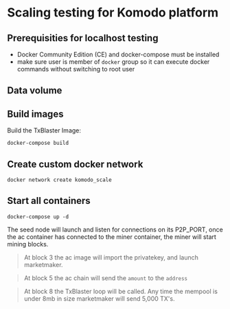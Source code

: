 # Scaling testing for Komodo platform

## Prerequisities for localhost testing
- Docker Community Edition (CE) and docker-compose must be installed
- make sure user is member of `docker` group so it can execute docker commands without switching to root user

## Data volume


## Build images
Build the TxBlaster Image:
```
docker-compose build
```

## Create custom docker network
```
docker network create komodo_scale
```

## Start all containers
```
docker-compose up -d
```

The seed node will launch and listen for connections on its P2P_PORT, once the ac container has connected to the miner container, the miner will start mining blocks.
> At block 3 the ac image will import the privatekey, and launch marketmaker.

> At block 5 the ac chain will send the `amount` to the `address`

> At block 8 the TxBlaster loop will be called. Any time the mempool is under 8mb in size marketmaker will send 5,000 TX's. 
